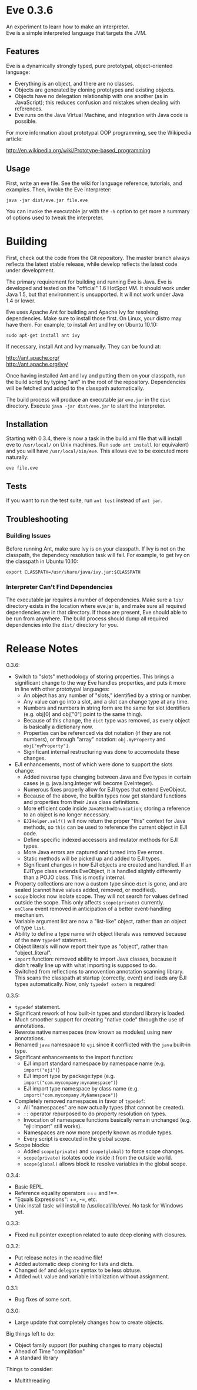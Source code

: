 Eve 0.3.6
=========

An experiment to learn how to make an interpreter.<br>
Eve is a simple interpreted language that targets the JVM.

Features
--------
Eve is a dynamically strongly typed, pure prototypal, object-oriented language:

* Everything is an object, and there are no classes.
* Objects are generated by cloning prototypes and existing objects.
* Objects have no delegation relationship with one another (as in 
  JavaScript); this reduces confusion and mistakes when dealing with
  references.
* Eve runs on the Java Virtual Machine, and integration with Java code is
  possible.
  
For more information about prototypal OOP programming, see the Wikipedia
article:

<http://en.wikipedia.org/wiki/Prototype-based_programming>

Usage
-----
First, write an eve file. See the wiki for language reference, tutorials, and
examples. Then, invoke the Eve interpreter:

    java -jar dist/eve.jar file.eve
    
You can invoke the executable jar with the `-h` option to get more a summary
of options used to tweak the interpreter.

Building
========
First, check out the code from the Git repository. The master branch always
reflects the latest stable release, while develop reflects the latest code
under development.

The primary requirement for building and running Eve is Java. Eve is developed
and tested on the "official" 1.6 HotSpot VM. It should work under Java 1.5, but
that environment is unsupported. It will not work under Java 1.4 or lower.

Eve uses Apache Ant for building and Apache Ivy for resolving dependencies.
Make sure to install those first. On Linux, your distro may have them.
For example, to install Ant and Ivy on Ubuntu 10.10:

    sudo apt-get install ant ivy
    
If necessary, install Ant and Ivy manually. They can be found at:

<http://ant.apache.org/><br/>
<http://ant.apache.org/ivy/>

Once having installed Ant and Ivy and putting them on your classpath, run the
build script by typing "ant" in the root of the repository. Dependencies will
be fetched and added to the classpath automatically.

The build process will produce an executable jar `eve.jar` in the `dist`
directory. Execute `java -jar dist/eve.jar` to start the interpreter.

Installation
------------
Starting with 0.3.4, there is now a task in the build.xml file that will install
eve to `/usr/local/` on Unix machines. Run `sudo ant install` (or equivalent)
and you will have `/usr/local/bin/eve`. This allows eve to be executed more
naturally:

    eve file.eve

Tests
-----
If you want to run the test suite, run `ant test` instead of `ant jar`.

Troubleshooting
---------------
### Building Issues ###
Before running Ant, make sure Ivy is on your classpath. If Ivy is not on the
classpath, the dependecy resolution task will fail. For example, to get Ivy on
the classpath in Ubuntu 10.10:

`export CLASSPATH=/usr/share/java/ivy.jar:$CLASSPATH`

### Interpreter Can't Find Dependencies ###
The executable jar requires a number of dependencies. Make sure a `lib/`
directory exists in the location where eve.jar is, and make sure
all required dependencies are in that directory. If those are present, Eve
should able to be run from anywhere. The build process should dump all required
dependencies into the `dist/` directory for you.

Release Notes
=============
0.3.6:

* Switch to "slots" methodology of storing properties. This brings a significant
  change to the way Eve handles properties, and puts it more in line with other
  prototypal languages:
    * An object has any number of "slots," identified by a string or number.
    * Any value can go into a slot, and a slot can change type at any time.
    * Numbers and numbers in string form are the same for slot identifiers
      (e.g. obj[0] and obj["0"] point to the same thing).
    * Because of this change, the `dict` type was removed, as every object is
      basically a dictionary now.
    * Properties can be referenced via dot notation (if they are not numbers),
      or through "array" notation: `obj.myProperty` and `obj["myProperty"]`.
    * Significant internal restructuring was done to accomodate these changes.
* EJI enhancements, most of which were done to support the slots change:
    * Added reverse type changing between Java and Eve types in certain cases
      (e.g. java.lang.Integer will become EveInteger).
    * Numerous fixes properly allow for EJI types that extend EveObject.
    * Because of the above, the builtin types now get standard functions and
      properties from their Java class definitions.
    * More efficient code inside `JavaMethodInvocation`; storing a reference to
      an object is no longer necessary.
    * `EJIHelper.self()` will now return the proper "this" context for Java
      methods, so `this` can be used to reference the current object in EJI
      code.
    * Define specific indexed accessors and mutator methods for EJI types.
    * More Java errors are captured and turned into Eve errors.
    * Static methods will be picked up and added to EJI types.
    * Significant changes in how EJI objects are created and handled. If an
      EJIType class extends EveObject, it is handled slightly differently
      than a POJO class. This is mostly internal.
* Property collections are now a custom type since `dict` is gone, and are
  sealed (cannot have values added, removed, or modified).
* `scope` blocks now isolate scope. They will not search for values defined
  outside the scope. This only affects `scope(private)` currently.
* `onClone` event removed in anticipation of a better event-handling mechanism.
* Variable argument list are now a "list-like" object, rather than an object of
  type `list`.
* Ability to define a type name with object literals was removed because of the
  new `typedef` statement.
* Object literals will now report their type as "object", rather than
  "object_literal".
* `import` function: removed ability to import Java classes, because it didn't
  really line up with what importing is supposed to do.
* Switched from reflections to annovention annotation scanning library. This
  scans the classpath at startup (correctly, even!) and loads any EJI types
  automatically. Now, only `typedef extern` is required!

0.3.5:

* `typedef` statement.
* Significant rework of how built-in types and standard library is loaded.
* Much smoother support for creating "native code" through the use of annotations.
* Rewrote native namespaces (now known as modules) using new annotations.
* Renamed `java` namespace to `eji` since it conflicted with the `java` built-in type.
* Significant enhancements to the import function:
    * EJI import standard namespace by namespace name (e.g. `import("eji")`)
    * EJI import type by package:type (e.g. `import("com.mycompany:mynamespace")`)
    * EJI import type namespace by class name (e.g. `import("com.mycompany.MyNamespace")`)
* Completely removed namespaces in favor of `typedef`:
    * All "namespaces" are now actually types (that cannot be created).
    * `::` operator repurposed to do property resolution on types.
    * Invocation of namespace functions basically remain unchanged (e.g. "eji::import" still works).
    * Namespaces are now more properly known as module types.
    * Every script is executed in the global scope.
* Scope blocks:
    * Added `scope(private)` and `scope(global)` to force scope changes.
    * `scope(private)` isolates code inside it from the outside world.
    * `scope(global)` allows block to resolve variables in the global scope.

0.3.4:

* Basic REPL.
* Reference equality operators === and !==.
* "Equals Expressions": +=, -=, etc.
* Unix install task: will install to /usr/local/lib/eve/. No task for Windows yet.

0.3.3:

* Fixed null pointer exception related to auto deep cloning with closures.

0.3.2:

* Put release notes in the readme file!
* Added automatic deep cloning for lists and dicts.
* Changed `def` and `delegate` syntax to be less obtuse.
* Added `null` value and variable initialization without assignment.

0.3.1:

* Bug fixes of some sort.

0.3.0:

* Large update that completely changes how to create objects.

Big things left to do:

* Object family support (for pushing changes to many objects)
* Ahead of Time "compilation"
* A standard library

Things to consider:

* Multithreading
